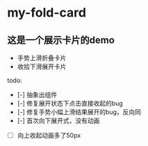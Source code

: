 # my-fold-card
## 这是一个展示卡片的demo
* 手势上滑折叠卡片
* 收拾下滑展开卡片

todo:
- [-] 抽象出组件
- [-] 修复展开状态下点击直接收起的bug
- [-] 修复手势小幅上滑结果展开的bug，反向同
- [-] 首次向下展开式，没有动画
- [ ] 向上收起动画多了50px
